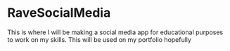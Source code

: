 # RaveSocialMedia
This is where I will be making a social media app for educational purposes to work on my skills. This will be used on my portfolio hopefully
